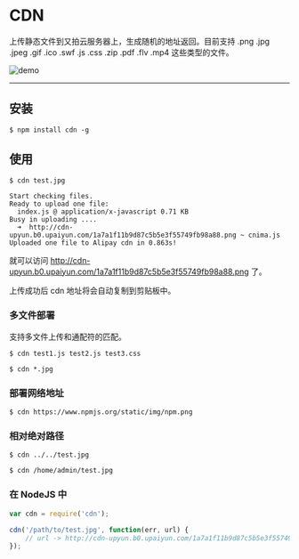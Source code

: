 # CDN

上传静态文件到又拍云服务器上，生成随机的地址返回。目前支持 .png .jpg .jpeg .gif .ico .swf .js .css .zip .pdf .flv .mp4 这些类型的文件。

![demo](https://i.alipayobjects.com/e/201312/1fOQnfM67D.png)

---

## 安装

```
$ npm install cdn -g
```

## 使用

```
$ cdn test.jpg
```

```
Start checking files.
Ready to upload one file:
  index.js @ application/x-javascript 0.71 KB
Busy in uploading ....
  ➜  http://cdn-upyun.b0.upaiyun.com/1a7a1f11b9d87c5b5e3f55749fb98a88.png ~ cnima.js
Uploaded one file to Alipay cdn in 0.863s!
```

就可以访问 http://cdn-upyun.b0.upaiyun.com/1a7a1f11b9d87c5b5e3f55749fb98a88.png 了。

上传成功后 cdn 地址将会自动复制到剪贴板中。

### 多文件部署

支持多文件上传和通配符的匹配。

```
$ cdn test1.js test2.js test3.css
```

```
$ cdn *.jpg
```

### 部署网络地址

```
$ cdn https://www.npmjs.org/static/img/npm.png
```

### 相对绝对路径

```
$ cdn ../../test.jpg
```

```
$ cdn /home/admin/test.jpg
```

### 在 NodeJS 中

```js
var cdn = require('cdn');

cdn('/path/to/test.jpg', function(err, url) {
    // url -> http://cdn-upyun.b0.upaiyun.com/1a7a1f11b9d87c5b5e3f55749fb98a88.png
});
```
